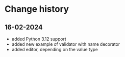# Change history

## 16-02-2024
- added Python 3.12 support
- added new example of validator with name decorator
- added editor, depending on the value type
